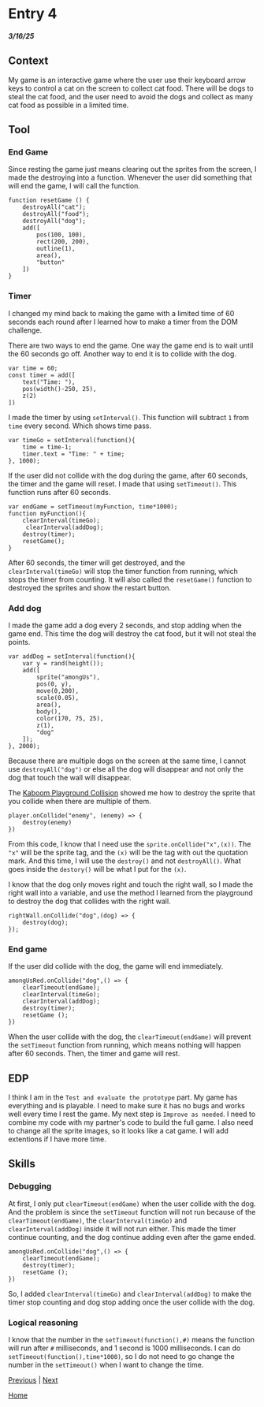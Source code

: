 # Entry 4
##### 3/16/25

## Context 
My game is an interactive game where the user use their keyboard arrow keys to control a cat on the screen to collect cat food. There will be dogs to steal the cat food, and the user need to avoid the dogs and collect as many cat food as possible in a limited time. 

## Tool
### End Game 
Since resting the game just means clearing out the sprites from the screen, I made the destroying into a function. Whenever the user did something that will end the game, I will call the function.
``` JS
function resetGame () {
    destroyAll("cat");
    destroyAll("food");
    destroyAll("dog");
    add([
        pos(100, 100),
        rect(200, 200),
        outline(1),
        area(),
        "button"
    ])
}
```
### Timer 
I changed my mind back to making the game with a limited time of 60 seconds each round after I learned how to make a timer from the DOM challenge. 

There are two ways to end the game. One way the game end is to wait until the 60 seconds go off. Another way to end it is to collide with the dog.
``` JS
var time = 60;
const timer = add([
    text("Time: "),
    pos(width()-250, 25),
    z(2)
])
```
I made the timer by using `setInterval()`. This function will subtract `1` from `time` every second. Which shows time pass.  
``` JS
var timeGo = setInterval(function(){
    time = time-1;
    timer.text = "Time: " + time;
}, 1000);
```
If the user did not collide with the dog during the game, after 60 seconds, the timer and the game will reset. I made that using `setTimeout()`. This function runs after 60 seconds. 
``` JS
var endGame = setTimeout(myFunction, time*1000);
function myFunction(){
    clearInterval(timeGo);
     clearInterval(addDog);
    destroy(timer);
    resetGame();
}
```
After 60 seconds, the timer will get destroyed, and the `clearInterval(timeGo)` will stop the timer function from running, which stops the timer from counting. It will also called the `resetGame()` function to destroyed the sprites and show the restart button. 

### Add dog
I made the game add a dog every 2 seconds, and stop adding when the game end. This time the dog will destroy the cat food, but it will not steal the points. 
``` JS
var addDog = setInterval(function(){
    var y = rand(height());
    add([
        sprite("amongUs"),
        pos(0, y),
        move(0,200),
        scale(0.05),
        area(),
        body(),
        color(170, 75, 25),
        z(1),
        "dog"
    ]);
}, 2000);
```
Because there are multiple dogs on the screen at the same time, I cannot use `destroyAll("dog")` or else all the dog will disappear and not only the dog that touch the wall will disappear.

The [Kaboom Playground Collision](https://kaboomjs.com/play?example=collision) showed me how to destroy the sprite that you collide when there are multiple of them.
``` JS
player.onCollide("enemy", (enemy) => {
	destroy(enemy)
})
```
From this code, I know that I need use the `sprite.onCollide("x",(x))`. The `"x"` will be the sprite tag, and the `(x)` will be the tag with out the quotation mark. And this time, I will use the `destroy()` and not `destroyAll()`. What goes inside the `destory()` will be what I put for the `(x)`.

I know that the dog only moves right and touch the right wall, so I made the right wall into a variable, and use the method I learned from the playground to destroy the dog that collides with the right wall.
``` JS
rightWall.onCollide("dog",(dog) => {
    destroy(dog);
});
```
### End game 
If the user did collide with the dog, the game will end immediately. 
``` JS
amongUsRed.onCollide("dog",() => {
    clearTimeout(endGame);
    clearInterval(timeGo);
    clearInterval(addDog);
    destroy(timer);
    resetGame ();
})
```
When the user collide with the dog, the `clearTimeout(endGame)` will prevent the `setTimeout` function from running, which means nothing will happen after 60 seconds. Then, the timer and game will rest. 

## EDP
I think I am in the `Test and evaluate the prototype` part. My game has everything and is playable. I need to make sure it has no bugs and works well every time I rest the game. My next step is `Improve as needed`. I need to combine my code with my partner's code to build the full game. I also need to change all the sprite images, so it looks like a cat game. I will add extentions if I have more time. 

## Skills

### Debugging 
At first, I only put `clearTimeout(endGame)` when the user collide with the dog. And the problem is since the `setTimeout` function will not run because of the `clearTimeout(endGame)`, the `clearInterval(timeGo)` and `clearInterval(addDog)` inside it will not run either. This made the timer continue counting, and the dog continue adding even after the game ended.  
``` JS
amongUsRed.onCollide("dog",() => {
    clearTimeout(endGame);
    destroy(timer);
    resetGame ();
})
```
So, I added `clearInterval(timeGo)` and `clearInterval(addDog)` to make the timer stop counting and dog stop adding once the user collide with the dog. 

### Logical reasoning
I know that the number in the `setTimeout(function(),#)` means the function will run after `#` milliseconds, and 1 second is 1000 milliseconds. I can do `setTimeout(function(),time*1000)`, so I do not need to go change the number in the `setTimeout()` when I want to change the time. 



[Previous](entry03.md) | [Next](entry05.md)

[Home](../README.md)